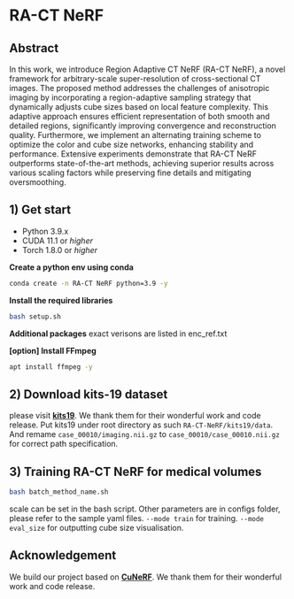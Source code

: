 # RA-CT NeRF

## Abstract

In this work, we introduce Region Adaptive CT NeRF (RA-CT NeRF), a novel framework for arbitrary-scale super-resolution of cross-sectional CT images. The proposed method addresses the challenges of anisotropic imaging by incorporating a region-adaptive sampling strategy that dynamically adjusts cube sizes based on local feature complexity. This adaptive approach ensures efficient representation of both smooth and detailed regions, significantly improving convergence and reconstruction quality. Furthermore, we implement an alternating training scheme to optimize the color and cube size networks, enhancing stability and performance. Extensive experiments demonstrate that RA-CT NeRF outperforms state-of-the-art methods, achieving superior results across various scaling factors while preserving fine details and mitigating oversmoothing. 

## 1) Get start

* Python 3.9.x
* CUDA 11.1 or *higher*
* Torch 1.8.0 or *higher*

**Create a python env using conda**
```bash
conda create -n RA-CT NeRF python=3.9 -y
```

**Install the required libraries**
```bash
bash setup.sh
```

**Additional packages**
exact verisons are listed in enc_ref.txt

**[option] Install FFmpeg**
```bash
apt install ffmpeg -y
```

## 2) Download kits-19 dataset
please visit **[kits19](https://github.com/neheller/kits19.git)**. We thank them for their wonderful work and code release. Put kits19 under root directory as such `RA-CT-NeRF/kits19/data`. And remame `case_00010/imaging.nii.gz` to `case_00010/case_00010.nii.gz` for correct path specification. 


## 3) Training RA-CT NeRF for medical volumes
```bash
bash batch_method_name.sh
```
scale can be set in the bash script. Other parameters are in configs folder, please refer to the sample yaml files. `--mode train` for training. `--mode eval_size` for outputting cube size visualisation.

## Acknowledgement 

We build our project based on **[CuNeRF](https://github.com/NarcissusEx/CuNeRF.git)**. We thank them for their wonderful work and code release.